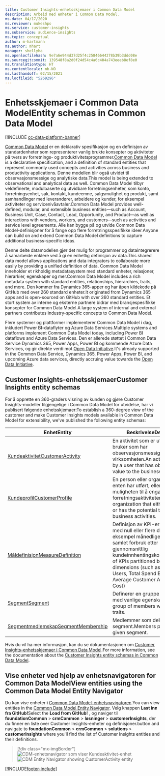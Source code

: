 ```yaml
---
title: Customer Insights-enhetsskjemaer i Common Data Model
description: Arbeid med enheter i Common Data Model.
ms.date: 04/17/2020
ms.reviewer: mukeshpo
ms.service: customer-insights
ms.subservice: audience-insights
ms.topic: conceptual
author: m-hartmann
ms.author: mhart
manager: shellyha
ms.openlocfilehash: 9e7a6e944d37d25f4c25846644278b39b3ddd08e
ms.sourcegitcommit: 139548f8a2d0f24d54c4a6c404a743eeeb8ef8e0
ms.translationtype: HT
ms.contentlocale: nb-NO
ms.lasthandoff: 02/15/2021
ms.locfileid: "5269296"
---
```

# <a name="entity-schemas-in-common-data-model"></a><span data-ttu-id="56138-103">Enhetsskjemaer i Common Data Model</span><span class="sxs-lookup"><span data-stu-id="56138-103">Entity schemas in Common Data Model</span></span>

[!INCLUDE [cc-data-platform-banner](../includes/cc-data-platform-banner.md)]

<span data-ttu-id="56138-104">[Common Data Model](https://docs.microsoft.com/common-data-model/) er en deklarativ spesifikasjon og en definisjon av standardenheter som representerer vanlig brukte konsepter og aktiviteter på tvers av forretnings- og produktivitetsprogrammer.</span><span class="sxs-lookup"><span data-stu-id="56138-104">[Common Data Model](https://docs.microsoft.com/common-data-model/) is a declarative specification, and a definition of standard entities that represent commonly used concepts and activities across business and productivity applications.</span></span> <span data-ttu-id="56138-105">Denne modellen blir også utvidet til observasjonsmessige og analytiske data.</span><span class="sxs-lookup"><span data-stu-id="56138-105">This model is being extended to observational and analytical data as well.</span></span> <span data-ttu-id="56138-106">Common Data Model tilbyr veldefinerte, modulbaserte og utvidbare forretningsenheter, som konto, forretningsenhet, sak, kontakt, kundeemne, salgsmulighet og produkt, samt samhandlinger med leverandører, arbeidere og kunder, for eksempel aktiviteter og servicenivåavtaler.</span><span class="sxs-lookup"><span data-stu-id="56138-106">Common Data Model provides well-defined, modular, and extensible business entities—such as Account, Business Unit, Case, Contact, Lead, Opportunity, and Product—as well as interactions with vendors, workers, and customers—such as activities and service level agreements.</span></span> <span data-ttu-id="56138-107">Alle kan bygge på og utvide Common Data Model-definisjoner for å fange opp flere forretningsspesifikke ideer.</span><span class="sxs-lookup"><span data-stu-id="56138-107">Anyone can build on and extend Common Data Model definitions to capture additional business-specific ideas.</span></span>

<span data-ttu-id="56138-108">Denne delte datamodellen gjør det mulig for programmer og dataintegrerere å samarbeide enklere ved å gi en enhetlig definisjon av data.</span><span class="sxs-lookup"><span data-stu-id="56138-108">This shared data model allows applications and data integrators to collaborate more easily by providing a unified definition of data.</span></span> <span data-ttu-id="56138-109">Common Data Model inneholder et rikholdig metadatasystem med standard enheter, relasjoner, hierarkier, egenskaper og mer.</span><span class="sxs-lookup"><span data-stu-id="56138-109">Common Data Model includes a rich metadata system with standard entities, relationships, hierarchies, traits, and more.</span></span> <span data-ttu-id="56138-110">Den kommer fra Dynamics 365-apper og har åpen kildekode på GitHub med over 260 standard enheter.</span><span class="sxs-lookup"><span data-stu-id="56138-110">It originated from Dynamics 365 apps and is open-sourced on GitHub with over 260 standard entities.</span></span> <span data-ttu-id="56138-111">Et stort system av interne og eksterne partnere bidrar med bransjespesifikke konsepter for Common Data Model.</span><span class="sxs-lookup"><span data-stu-id="56138-111">A large system of internal and external partners contributes industry-specific concepts to Common Data Model.</span></span>

<span data-ttu-id="56138-112">Flere systemer og plattformer implementerer Common Data Model i dag, inkludert Power BI-dataflyter og Azure Data Services.</span><span class="sxs-lookup"><span data-stu-id="56138-112">Multiple systems and platforms implement Common Data Model today, including Power BI dataflows and Azure Data Services.</span></span> <span data-ttu-id="56138-113">Den er allerede støttet i Common Data Service Dynamics 365, Power Apps, Power BI og kommende Azure Data Services, og gir direkte verdi mot [Open Data Initiative](https://www.microsoft.com/open-data-initiative).</span><span class="sxs-lookup"><span data-stu-id="56138-113">It's already supported in the Common Data Service, Dynamics 365, Power Apps, Power BI, and upcoming Azure data services, directly accruing value towards the [Open Data Initiative](https://www.microsoft.com/open-data-initiative).</span></span>

## <a name="customer-insights-entity-schemas"></a><span data-ttu-id="56138-114">Customer Insights-enhetsskjemaer</span><span class="sxs-lookup"><span data-stu-id="56138-114">Customer Insights entity schemas</span></span>

<span data-ttu-id="56138-115">For å opprette en 360-graders visning av kunden og gjøre Customer Insights-modeller tilgjengelige i Common Data Model for utvidelse, har vi publisert følgende enhetsskjemaer:</span><span class="sxs-lookup"><span data-stu-id="56138-115">To establish a 360-degree view of the customer and make Customer Insights models available in Common Data Model for extensibility, we've published the following entity schemas:</span></span>

| <span data-ttu-id="56138-116">Enhet</span><span class="sxs-lookup"><span data-stu-id="56138-116">Entity</span></span> | <span data-ttu-id="56138-117">Beskrivelse</span><span class="sxs-lookup"><span data-stu-id="56138-117">Description</span></span> |
|---------|---------|
|[<span data-ttu-id="56138-118">Kundeaktivitet</span><span class="sxs-lookup"><span data-stu-id="56138-118">CustomerActivity</span></span>](https://docs.microsoft.com/common-data-model/schema/core/applicationcommon/foundationcommon/crmcommon/solutions/customerinsights/customeractivity) | <span data-ttu-id="56138-119">En aktivitet som er utført av en bruker som har observasjonsmessig verdi for virksomheten.</span><span class="sxs-lookup"><span data-stu-id="56138-119">An activity performed by a user that has observational value to the business.</span></span> |
|[<span data-ttu-id="56138-120">Kundeprofil</span><span class="sxs-lookup"><span data-stu-id="56138-120">CustomerProfile</span></span>](https://docs.microsoft.com/common-data-model/schema/core/applicationcommon/foundationcommon/crmcommon/solutions/customerinsights/customerprofile) | <span data-ttu-id="56138-121">En person eller organisasjon som enten har utført, eller som har muligheten til å engasjere seg i, forretningsaktiviteter.</span><span class="sxs-lookup"><span data-stu-id="56138-121">A person or organization that either performed, or has the potential to engage in, business activities.</span></span> |
|[<span data-ttu-id="56138-122">Måldefinisjon</span><span class="sxs-lookup"><span data-stu-id="56138-122">MeasureDefinition</span></span>](https://docs.microsoft.com/common-data-model/schema/core/applicationcommon/foundationcommon/crmcommon/solutions/customerinsights/measuredefinition) | <span data-ttu-id="56138-123">Definisjon av KPI-er partisjonert med null eller flere dimensjoner (for eksempel månedlige aktive brukere, samlet forbruk etter kunde, gjennomsnittlig kundeinnhentingskostnad)</span><span class="sxs-lookup"><span data-stu-id="56138-123">Definition of KPIs partitioned by zero or more dimensions (such as Monthly Active Users, Total Spend By Customer, Average Customer Acquisition Cost)</span></span> |
|[<span data-ttu-id="56138-124">Segment</span><span class="sxs-lookup"><span data-stu-id="56138-124">Segment</span></span>](https://docs.microsoft.com/common-data-model/schema/core/applicationcommon/foundationcommon/crmcommon/solutions/customerinsights/segment) | <span data-ttu-id="56138-125">Definerer en gruppe medlemmer med vanlige egenskaper.</span><span class="sxs-lookup"><span data-stu-id="56138-125">Defines a group of members with common traits.</span></span> |
|[<span data-ttu-id="56138-126">Segmentmedlemskap</span><span class="sxs-lookup"><span data-stu-id="56138-126">SegmentMembership</span></span>](https://docs.microsoft.com/common-data-model/schema/core/applicationcommon/foundationcommon/crmcommon/solutions/customerinsights/segmentmembership) | <span data-ttu-id="56138-127">Medlemmer som deltar i et gitt segment.</span><span class="sxs-lookup"><span data-stu-id="56138-127">Members participating in a given segment.</span></span> |

<span data-ttu-id="56138-128">Hvis du vil ha mer informasjon, kan du se dokumentasjonen om [Customer Insights-enhetsskjemaer i Common Data Model](https://docs.microsoft.com/common-data-model/schema/core/applicationcommon/foundationcommon/crmcommon/solutions/customerinsights/overview).</span><span class="sxs-lookup"><span data-stu-id="56138-128">For more information, see the documentation about the [Customer Insights entity schemas in Common Data Model](https://docs.microsoft.com/common-data-model/schema/core/applicationcommon/foundationcommon/crmcommon/solutions/customerinsights/overview).</span></span>

## <a name="view-entities-using-the-common-data-model-entity-navigator"></a><span data-ttu-id="56138-129">Vise enheter ved hjelp av enhetsnavigatoren for Common Data Model</span><span class="sxs-lookup"><span data-stu-id="56138-129">View entities using the Common Data Model Entity Navigator</span></span>

<span data-ttu-id="56138-130">Du kan vise enheter i [Common Data Model-enhetsnavigatoren](https://microsoft.github.io/CDM/).</span><span class="sxs-lookup"><span data-stu-id="56138-130">You can view entities in the [Common Data Model Entity Navigator](https://microsoft.github.io/CDM/).</span></span> <span data-ttu-id="56138-131">Velg knappen **Last inn fra GitHub!**</span><span class="sxs-lookup"><span data-stu-id="56138-131">Select the **Load from GitHub!**</span></span> <span data-ttu-id="56138-132">, og naviger til **foundationCommon** > **crmCommon** > **løsninger** > **customerInsights**, der du finner en liste over Customer Insights-enheter og definisjoner.</span><span class="sxs-lookup"><span data-stu-id="56138-132">button and navigate to **foundationCommon** > **crmCommon** > **solutions** > **customerInsights** where you'll find the list of Customer Insights entities and their definitions.</span></span>
> [!div class="mx-imgBorder"]
> <span data-ttu-id="56138-133">![CDM-enhetsnavigator som viser Kundeaktivitet-enhet](media/CDM-entity-navigator.png "CDM-enhetsnavigator som viser Kundeaktivitet-enhet")</span><span class="sxs-lookup"><span data-stu-id="56138-133">![CDM Entity Navigator showing CustomerActivity entity](media/CDM-entity-navigator.png "CDM Entity Navigator showing CustomerActivity entity")</span></span>


[!INCLUDE[footer-include](../includes/footer-banner.md)]